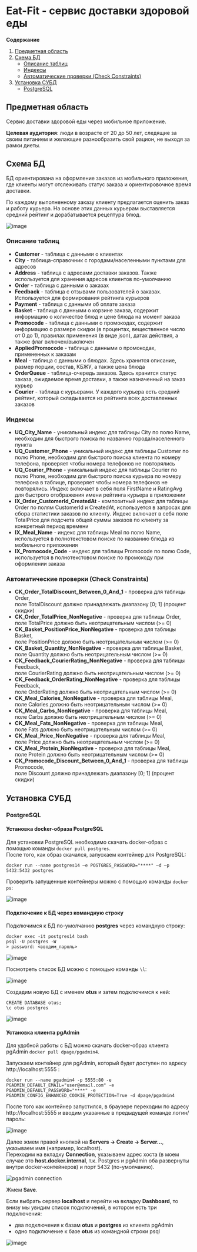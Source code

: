 # Eat-Fit - сервис доставки здоровой еды

**Содержание**
1. [Предметная область](#предметная-область)
2. [Схема БД](#схема-бд)
    - [Описание таблиц](#описание-таблиц)
    - [Индексы](#индексы)
    - [Aвтоматические проверки (Check Constraints)](#автоматические-проверки-check-constraints)
3. [Установка СУБД](#установка-субд)
    - [PostgreSQL](#postgresql)


## Предметная область
Сервис доставки здоровой еды через мобильное приложение.

**Целевая аудитория**: люди в возрасте от 20 до 50 лет, следящие за своим питанием и желающие разнообразить свой рацион, не выходя за рамки диеты.

## Схема БД

БД ориентирована на оформление заказов из мобильного приложения, где клиенты могут отслеживать статус заказа и ориентировочное время доставки.

По каждому выполненному заказу клиенту предлагается оценить заказ и работу курьера.
На основе этих данных курьерам выставляется средний рейтинг и дорабатывается рецептура блюд.

![image](https://user-images.githubusercontent.com/19695435/149001013-bd2a00be-b215-4b72-a7f7-1296f13f367d.png)


### Описание таблиц

- **Customer** - таблица с данными о клиентах
- **City** - таблица-справочник с городами/населенными пунктами для адресов
- **Address** - таблица с адресами доставки заказов. Также используется для хранения адресов клиентов по-умолчанию
- **Order** - таблица с данными о заказах
- **Feedback** - таблица с отзывами пользователей о заказах. Используется для формирования рейтинга курьеров
- **Payment** - таблица с данными об оплате заказа
- **Basket** - таблица с данными о корзине заказа, содержит информацию о количестве блюд и цене блюда на момент заказа
- **Promocode** - таблица с данными о промокодах, содержит информацию о размере скидки (в процентах, вещественное число от 0 до 1), правилах применения (в виде json), датах действия, а также флаг включен/выключен
- **AppliedPromocode** - таблица с данными о промокодах, примененных к заказам
- **Meal** - таблица с данными о блюдах. Здесь хранится описание, размер порции, состав, КБЖУ, а также цена блюда
- **OrderQueue** - таблица-очередь заказов. Здесь хранится статус заказа, ожидаемое время доставки, а также назначенный на заказ курьер
- **Courier** - таблица с курьерами. У каждого курьера есть средний рейтинг, который складывается из рейтинга всех доставленных заказов


### Индексы

- **UQ_City_Name** - уникальный индекс для таблицы City по полю Name, необходим для быстрого поиска по названию города/населенного пункта
- **UQ_Customer_Phone** - уникальный индекс для таблицы Customer по полю Phone, необходим для быстрого поиска клиента по номеру телефона, проверяет чтобы номера телефонов не повторялись
- **UQ_Courier_Phone** - уникальный индекс для таблицы Courier по полю Phone, необходим для быстрого поиска курьера по номеру телефона в таблице, проверяет чтобы номера телефонов не повторялись. Индекс включает в себя поля FirstName и RatingAvg для быстрого отображения имени рейтинга курьера в приложении
- **IX_Order_CustomerId_CreatedAt** - композитный индекс для таблицы Order по полям CustomerId и CreatedAt, используется в запросах для сбора статистики заказов по клиенту. Индекс включает в себя поле TotalPrice для подсчета общей суммы заказов по клиенту за конкретный период времени
- **IX_Meal_Name** - индекс для таблицы Meal по полю Name, используется в полнотекстовом поиске по названию блюда из мобильного приложения
- **IX_Promocode_Code** - индекс для таблицы Promocode по полю Code, используется в полнотекстовом поиске по промокоду при оформлении заказа

### Автоматические проверки (Check Constraints)

- **CK_Order_TotalDiscount_Between_0_And_1** - проверка для таблицы Order,  
поле TotalDiscount должно принадлежать диапазону \[0; 1\] (процент скидки)
- **CK_Order_TotalPrice_NonNegative** - проверка для таблицы Order,  
поле TotalPrice должно быть неотрицательным числом (>= 0)
- **CK_Basket_PositionPrice_NonNegative** - проверка для таблицы Basket,  
поле PositionPrice должно быть неотрицательным числом (>= 0)
- **CK_Basket_Quantity_NonNegative** - проверка для таблицы Basket,  
поле Quantity должно быть неотрицательным числом (>= 0)
- **CK_Feedback_CourierRating_NonNegative** - проверка для таблицы Feedback,  
поле CourierRating должно быть неотрицательным числом (>= 0)
- **CK_Feedback_OrderRating_NonNegative** - проверка для таблицы Feedback,  
поле OrderRating должно быть неотрицательным числом (>= 0)
- **CK_Meal_Calories_NonNegative** - проверка для таблицы Meal,  
поле Calories должно быть неотрицательным числом (>= 0)
- **CK_Meal_Carbs_NonNegative** - проверка для таблицы Meal,  
поле Carbs должно быть неотрицательным числом (>= 0)
- **CK_Meal_Fats_NonNegative** - проверка для таблицы Meal,  
поле Fats должно быть неотрицательным числом (>= 0)
- **CK_Meal_Price_NonNegative** - проверка для таблицы Meal,  
поле Price должно быть неотрицательным числом (>= 0)
- **CK_Meal_Protein_NonNegative** - проверка для таблицы Meal,  
поле Protein должно быть неотрицательным числом (>= 0)
- **CK_Promocode_Discount_Between_0_And_1** - проверка для таблицы Promocode,  
поле Discount должно принадлежать диапазону \[0; 1\] (процент скидки)

## Установка СУБД

### PostgreSQL

#### Установка docker-образа PostgreSQL

Для установки PostgreSQL необходимо скачать docker-образ с помощью команды `docker pull postgres`.  
После того, как образ скачался, запускаем контейнер для PostgreSQL:
```
docker run --name postgres14 –e POSTGRES_PASSWORD="****" –d –p 5432:5432 postgres
```

Проверить запущенные контейнеры можно с помощью команды `docker ps`:

![image](https://user-images.githubusercontent.com/19695435/147001369-1d0de65f-edbf-4b57-a4d5-737ff44df935.png)

#### Подключение к БД через командную строку

Подключимся к БД по-умолчанию **postgres** через командную строку:
```
docker exec -it postgres14 bash
psql -U postgres -W
> password: <вводим_пароль>
```
![image](https://user-images.githubusercontent.com/19695435/147001678-c022eb0b-ca76-467e-9f6b-6c08f703d276.png)

Посмотреть список БД можно с помощью команды `\l`:

![image](https://user-images.githubusercontent.com/19695435/147003409-39f004c7-9858-4c40-a1a6-5cdc83680e21.png)

Создадим новую БД с именем **otus** и затем подключимся к ней:
```
CREATE DATABASE otus;
\c otus postgres
```
![image](https://user-images.githubusercontent.com/19695435/147003849-397733f6-58b5-4b21-9631-79a6f01ecd3f.png)

#### Установка клиента pgAdmin

Для удобной работы с БД можно скачать docker-образ клиента pgAdmin `docker pull dpage/pgadmin4`.

Запускаем контейнер для pgAdmin, который будет доступен по адресу http://localhost:5555 :
```
docker run --name pgadmin4 -p 5555:80 -e PGADMIN_DEFAULT_EMAIL="user@email.com" -e PGADMIN_DEFAULT_PASSWORD="****" -e PGADMIN_CONFIG_ENHANCED_COOKIE_PROTECTION=True -d dpage/pgadmin4
```

После того как контейнер запустился, в браузере переходим по адресу http://localhost:5555 и вводим указанные в предыдущей команде логин/пароль:

![image](https://user-images.githubusercontent.com/19695435/147004580-cb947b2e-4865-43ae-b39e-7f1aef0a395e.png)

Далее жмем правой кнопкой на **Servers -> Create -> Server...**, указываем имя (например, localhost).  
Переходим на вкладку **Connection**, указываем адрес хоста (в моем случае это **host.docker.internal**, т.к. Postgres и pgAdmin оба развернуты внутри docker-контейнеров) и порт 5432 (по-умолчанию).

![pgadmin connection](https://user-images.githubusercontent.com/19695435/147005143-b72f3d91-0e32-4384-97aa-4ee67b4c7df8.png)

Жмем **Save**.

Если выбрать сервер **localhost** и перейти на вкладку **Dashboard**, то внизу мы увидим список подключений, в котором есть три подключения:
- два подключения к базам **otus** и **postgres** из клиента pgAdmin
- одно подключение к базе **otus** из командной строки psql

![image](https://user-images.githubusercontent.com/19695435/147005523-b3badd2e-e37b-4001-9377-be09fbe3edf9.png)
